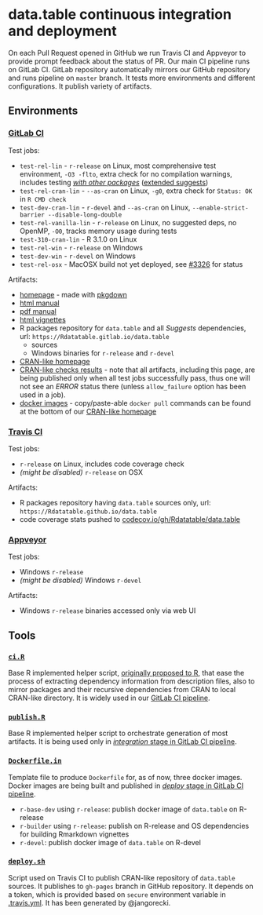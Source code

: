 # data.table continuous integration and deployment

On each Pull Request opened in GitHub we run Travis CI and Appveyor to provide prompt feedback about the status of PR. Our main CI pipeline runs on GitLab CI. GitLab repository automatically mirrors our GitHub repository and runs pipeline on `master` branch. It tests more environments and different configurations. It publish variety of artifacts.

## Environments

### [GitLab CI](./../.gitlab-ci.yml)

Test jobs:
- `test-rel-lin` - `r-release` on Linux, most comprehensive test environment, `-O3 -flto`, extra check for no compilation warnings, includes testing [_with other packages_](./../inst/tests/other.Rraw) ([extended suggests](./../inst/tests/tests-DESCRIPTION))
- `test-rel-cran-lin` - `--as-cran` on Linux, `-g0`, extra check for `Status: OK` in `R CMD check`
- `test-dev-cran-lin` - `r-devel` and `--as-cran` on Linux, `--enable-strict-barrier --disable-long-double`
- `test-rel-vanilla-lin` - `r-release` on Linux, no suggested deps, no OpenMP, `-O0`, tracks memory usage during tests
- `test-310-cran-lin` - R 3.1.0 on Linux
- `test-rel-win` - `r-release` on Windows
- `test-dev-win` - `r-devel` on Windows
- `test-rel-osx` - MacOSX build not yet deployed, see [#3326](https://github.com/Rdatatable/data.table/issues/3326) for status

Artifacts:
- [homepage](https://rdatatable.gitlab.io/data.table) - made with [pkgdown](https://github.com/r-lib/pkgdown)
- [html manual](https://rdatatable.gitlab.io/data.table/library/data.table/html/00Index.html)
- [pdf manual](https://rdatatable.gitlab.io/data.table/web/packages/data.table/data.table.pdf)
- [html vignettes](https://rdatatable.gitlab.io/data.table/library/data.table/doc/index.html)
- R packages repository for `data.table` and all _Suggests_ dependencies, url: `https://Rdatatable.gitlab.io/data.table`
  - sources
  - Windows binaries for `r-release` and `r-devel`
- [CRAN-like homepage](https://rdatatable.gitlab.io/data.table/web/packages/data.table/index.html)
- [CRAN-like checks results](https://rdatatable.gitlab.io/data.table/web/checks/check_results_data.table.html) - note that all artifacts, including this page, are being published only when all test jobs successfully pass, thus one will not see an _ERROR_ status there (unless `allow_failure` option has been used in a job).
- [docker images](https://gitlab.com/Rdatatable/data.table/container_registry) - copy/paste-able `docker pull` commands can be found at the bottom of our [CRAN-like homepage](https://rdatatable.gitlab.io/data.table/web/packages/data.table/index.html)

### [Travis CI](./../.travis.yml)

Test jobs:
- `r-release` on Linux, includes code coverage check
- _(might be disabled)_ `r-release` on OSX

Artifacts:
- R packages repository having `data.table` sources only, url: `https://Rdatatable.github.io/data.table`
- code coverage stats pushed to [codecov.io/gh/Rdatatable/data.table](https://codecov.io/gh/Rdatatable/data.table)

### [Appveyor](./../.appveyor.yml)

Test jobs:
- Windows `r-release`
- _(might be disabled)_ Windows `r-devel`

Artifacts:
- Windows `r-release` binaries accessed only via web UI

## Tools

### [`ci.R`](./ci.R)

Base R implemented helper script, [originally proposed to R](https://svn.r-project.org/R/branches/tools4pkgs/src/library/tools/R/packages.R), that ease the process of extracting dependency information from description files, also to mirror packages and their recursive dependencies from CRAN to local CRAN-like directory. It is widely used in our [GitLab CI pipeline](./../.gitlab-ci.yml).

### [`publish.R`](./publish.R)

Base R implemented helper script to orchestrate generation of most artifacts. It is being used only in [_integration_ stage in GitLab CI pipeline](./../.gitlab-ci.yml).

### [`Dockerfile.in`](./Dockerfile.in)

Template file to produce `Dockerfile` for, as of now, three docker images. Docker images are being built and published in [_deploy_ stage in GitLab CI pipeline](./../.gitlab-ci.yml).
- `r-base-dev` using `r-release`: publish docker image of `data.table` on R-release
- `r-builder` using `r-release`: publish on R-release and OS dependencies for building Rmarkdown vignettes
- `r-devel`: publish docker image of `data.table` on R-devel

### [`deploy.sh`](./deploy.sh)

Script used on Travis CI to publish CRAN-like repository of `data.table` sources. It publishes to `gh-pages` branch in GitHub repository. It depends on a token, which is provided based on `secure` environment variable in [.travis.yml](./../.travis.yml). It has been generated by @jangorecki.
